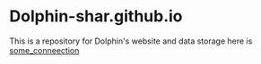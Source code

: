 # Dolphin-shar.github.io
This is a repository for Dolphin's website and data storage
here is [some_conneection](some_connection.md)


